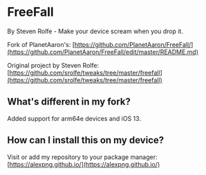# FreeFall
By Steven Rolfe - Make your device scream when you drop it.

Fork of PlanetAaron's:
[https://github.com/PlanetAaron/FreeFall/](https://github.com/PlanetAaron/FreeFall/edit/master/README.md)

Original project by Steven Rolfe:
[https://github.com/srolfe/tweaks/tree/master/freefall](https://github.com/srolfe/tweaks/tree/master/freefall)

## What's different in my fork?
Added support for arm64e devices and iOS 13.

## How can I install this on my device?
Visit or add my repository to your package manager:
[https://alexpng.github.io/](https://alexpng.github.io/)
